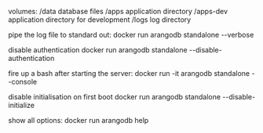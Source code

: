 volumes:
  /data    	database files
  /apps    	application directory
  /apps-dev	application directory for development
  /logs    	log directory

pipe the log file to standard out:
  docker run arangodb standalone --verbose

disable authentication
  docker run arangodb standalone --disable-authentication

fire up a bash after starting the server:
  docker run -it arangodb standalone --console

disable initialisation on first boot
  docker run arangodb standalone --disable-initialize

show all options:
  docker run arangodb help
